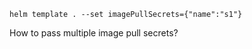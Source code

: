 ```console
helm template . --set imagePullSecrets={"name":"s1"}
```

How to pass multiple image pull secrets?
